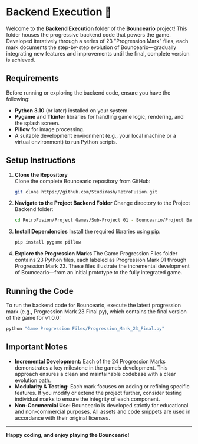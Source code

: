 # Backend Execution 🚀

Welcome to the **Backend Execution** folder of the **Bounceario** project! This folder houses the progressive backend code that powers the game. Developed iteratively through a series of 23 "Progression Mark" files, each mark documents the step-by-step evolution of Bounceario—gradually integrating new features and improvements until the final, complete version is achieved.

## Requirements

Before running or exploring the backend code, ensure you have the following:
- **Python 3.10** (or later) installed on your system.
- **Pygame** and **Tkinter** libraries for handling game logic, rendering, and the splash screen.
- **Pillow** for image processing.
- A suitable development environment (e.g., your local machine or a virtual environment) to run Python scripts.

## Setup Instructions

1. **Clone the Repository**  
   Clone the complete Bounceario repository from GitHub:

   ```bash
   git clone https://github.com/StudiYash/RetroFusion.git
   ```

2. **Navigate to the Project Backend Folder**
   Change directory to the Project Backend folder:

   ```bash
   cd RetroFusion/Project Games/Sub-Project 01 - Bounceario/Project Backend
   ```

3. **Install Dependencies**
   Install the required libraries using pip:

   ```bash
   pip install pygame pillow
   ```

4. **Explore the Progression Marks**
   The Game Progression Files folder contains 23 Python files, each labeled as Progression Mark 01 through Progression Mark 23. These files illustrate the incremental development of Bounceario—from an initial prototype to the fully integrated game.

## Running the Code

To run the backend code for Bounceario, execute the latest progression mark (e.g., Progression Mark 23 Final.py), which contains the final version of the game for v1.0.0:

```bash
python "Game Progression Files/Progression_Mark_23_Final.py"
```

## Important Notes

- **Incremental Development:**
Each of the 24 Progression Marks demonstrates a key milestone in the game’s development. This approach ensures a clean and maintainable codebase with a clear evolution path.
- **Modularity & Testing:**
Each mark focuses on adding or refining specific features. If you modify or extend the project further, consider testing individual marks to ensure the integrity of each component.
- **Non-Commercial Use:**
Bounceario is developed strictly for educational and non-commercial purposes. All assets and code snippets are used in accordance with their original licenses.

---

**Happy coding, and enjoy playing the Bounceario!**